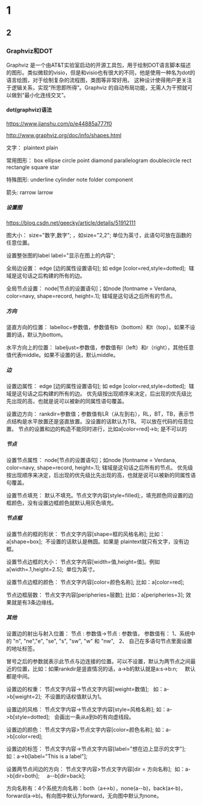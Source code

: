 
# 1

## 2

### Graphviz和DOT

Graphviz 是一个由AT&T实验室启动的开源工具包，用于绘制DOT语言脚本描述的图形。类似微软的visio，但是和visio也有很大的不同，他是使用一种名为dot的语言绘图，对于绘制复杂的流程图，类图等非常好用。 这种设计使得用户更关注于逻辑关系，实现“所思即所得”。Graphviz 的自动布局功能，无需人为干预就可以做到“最小化连线交叉”。

#### dot(graphviz)语法

<https://www.jianshu.com/p/e44885a777f0>


<http://www.graphviz.org/doc/info/shapes.html>

文字：
plaintext   plain

常用图形：
box          ellipse             circle            point
diamond      parallelogram       doublecircle
rect         rectangle           square            star

特殊图形:
underline       cylinder
note            folder      component

箭头:
rarrow      larrow

##### 设置图

<https://blog.csdn.net/geecky/article/details/51912111>

图大小：
size="数字,数字";  ，如size="2,2";    单位为英寸，此语句可放在函数的任意位置。

设置整张图的label
label="显示在图上的内容";

全局边设置：
edge [边的属性设置语句]; 如 edge [color=red,style=dotted];  辖域是这句话之后构建的所有的边。

全局节点设置：
node[节点的设置语句]；如node [fontname = Verdana, color=navy, shape=record, height=.1]; 辖域是这句话之后所有的节点。

##### 方向

竖直方向的位置：
labelloc=参数值，参数值有b（bottom）和t（top）。如果不设置的话，默认为bottom。

水平方向上的位置：
labeljust=参数值，参数值有l（left）和r（right），其他任意值代表middle。如果不设置的话，默认middle。

##### 边

设置边属性：
edge [边的属性设置语句]; 如 edge [color=red,style=dotted];  辖域是这句话之后构建的所有的边。
优先级按出现顺序来决定，后出现的优先级比先出现的高，也就是说可以被新的同属性语句覆盖。

设置边方向：
rankdir=参数值；参数值有LR（从左到右），RL，BT，TB，表示节点结构是水平放置还是竖直放置。没设置的话默认为TB。
可以放在代码的任意位置。
节点的设置和边的构造不能同时进行，比如a[color=red]->b; 是不可以的

##### 节点

设置节点属性：
node[节点的设置语句]；如node [fontname = Verdana, color=navy, shape=record, height=.1]; 辖域是这句话之后所有的节点。
优先级按出现顺序来决定，后出现的优先级比先出现的高，也就是说可以被新的同属性语句覆盖。

设置节点填充：
默认不填充。节点文字内容[style=filled];，填充颜色同设置的边框颜色，没有设置边框颜色就默认用灰色填充。

##### 节点框

设置节点的框的形状：
节点文字内容[shape=框的风格名称]; 比如：a[shape=box];  不设置的话默认是椭圆。如果是 plaintext就只有文字，没有边框。

设置节点边框的大小：
节点文字内容[width=值,height=值]。例如a[width=.1,height=2.5];  单位为英寸。

设置节点边框的颜色：
节点文字内容[color=颜色名称]; 比如：a[color=red];

节点边框层数：
节点文字内容[peripheries=层数]; 比如：a[peripheries=3]; 效果就是有3条边缘线。

##### 其他

设置边的射出与射入位置：
节点 : 参数值->节点 : 参数值，
参数值有：
1、系统中的 "n", "ne","e", "se", "s", "sw", "w" 和 "nw",  
2、 自己在多语句节点里面设置的地址标签。

冒号之后的参数就表示此节点与边连接的位置。可以不设置，默认为两节点之间最近的位置，比如：如果rankdir是竖直情况的话，a->b的默认就是a:s->b:n;     默认都是中间。

设置边的权重：
节点文字内容->节点文字内容[weight=数值];   如：a->b[weight=2];  不设置的话权值默认为1。

设置边的风格：
节点文字内容->节点文字内容[style=风格名称]; 如：a->b[style=dotted];   会画出一条从a到b的有向虚线段。

设置边的颜色：
节点文字内容>节点文字内容[color=颜色名称]; 如：a->b[color=red]; 

设置边的标签：
节点文字内容->节点文字内容[label="想在边上显示的文字"]; 如：a->b[label="This is a label"]; 

设置两节点间边的方向：
节点文字内容>节点文字内容[dir = 方向名称];  如：a->b[dir=both];     a--b[dir=back];

方向名称有：4个系统方向名称：both（a<->b），none(a--b)，back(a<-b)，forward(a->b)。有向图中默认为forward，无向图中默认为none。
